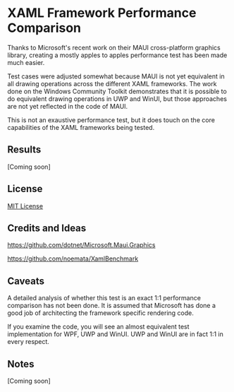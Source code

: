 # XAML Framework Performance Comparison

Thanks to Microsoft's recent work on their MAUI cross-platform graphics library, creating a mostly apples to apples performance test has been made much easier.

Test cases were adjusted somewhat because MAUI is not yet equivalent in all drawing operations across the different XAML frameworks.  The work done on the Windows Community Toolkit demonstrates that it is possible to do equivalent drawing operations in UWP and WinUI, but those approaches are not yet reflected in the code of MAUI.

This is not an exaustive performance test, but it does touch on the core capabilities of the XAML frameworks being tested.

## Results

[Coming soon]

## License

[MIT License](LICENSE)

## Credits and Ideas

https://github.com/dotnet/Microsoft.Maui.Graphics

https://github.com/noemata/XamlBenchmark

## Caveats

A detailed analysis of whether this test is an exact 1:1 performance comparison has not been done.  It is assumed that Microsoft has done a good job of architecting the framework specific rendering code.

If you examine the code, you will see an almost equivalent test implementation for WPF, UWP and WinUI. UWP and WinUI are in fact 1:1 in every respect.

## Notes

[Coming soon]
